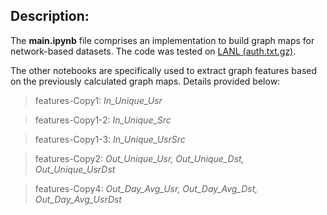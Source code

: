 ## Description:

The **main.ipynb** file comprises an implementation to build graph maps for network-based datasets. The code was tested on [LANL (auth.txt.gz)](https://csr.lanl.gov/data/cyber1/).

The other notebooks are specifically used to extract graph features based on the previously calculated graph maps. Details provided below:

> features-Copy1: *In_Unique_Usr*

> features-Copy1-2: *In_Unique_Src*

> features-Copy1-3: *In_Unique_UsrSrc*

> features-Copy2: *Out_Unique_Usr, Out_Unique_Dst, Out_Unique_UsrDst*

> features-Copy4: *Out_Day_Avg_Usr, Out_Day_Avg_Dst, Out_Day_Avg_UsrDst*
